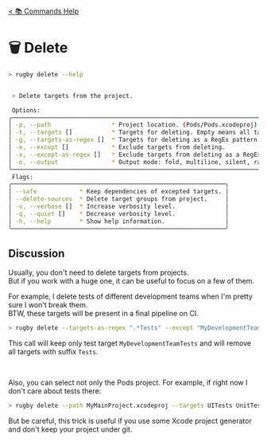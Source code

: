 [< 📚 Commands Help](README.md)

# 🗑️ Delete

```sh
> rugby delete --help
```

```sh

 > Delete targets from the project.

 Options:
╭────────────────────────────────────────────────────────────────────────────────╮
│ -p, --path                 * Project location. (Pods/Pods.xcodeproj)           │
│ -t, --targets []           * Targets for deleting. Empty means all targets.    │
│ -g, --targets-as-regex []  * Targets for deleting as a RegEx pattern.          │
│ -e, --except []            * Exclude targets from deleting.                    │
│ -x, --except-as-regex []   * Exclude targets from deleting as a RegEx pattern. │
│ -o, --output               * Output mode: fold, multiline, silent, raw.        │
╰────────────────────────────────────────────────────────────────────────────────╯
 Flags:
╭────────────────────────────────────────────────────────────╮
│ --safe            * Keep dependencies of excepted targets. │
│ --delete-sources  * Delete target groups from project.     │
│ -v, --verbose []  * Increase verbosity level.              │
│ -q, --quiet []    * Decrease verbosity level.              │
│ -h, --help        * Show help information.                 │
╰────────────────────────────────────────────────────────────╯
```

## Discussion

Usually, you don't need to delete targets from projects.\
But if you work with a huge one, it can be useful to focus on a few of them.

For example, I delete tests of different development teams when I'm pretty sure I won't break them.\
BTW, these targets will be present in a final pipeline on CI.
```sh
> rugby delete --targets-as-regex ".*Tests" --except "MyDevelopmentTeamTests"
```
This call will keep only test target `MyDevelopmentTeamTests` and will remove all targets with suffix `Tests`.

<br>

Also, you can select not only the Pods project. For example, if right now I don't care about tests there:
```sh
> rugby delete --path MyMainProject.xcodeproj --targets UITests UnitTests
```
But be careful, this trick is useful if you use some Xcode project generator and don't keep your project under git.
